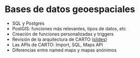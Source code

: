 Bases de datos geoespaciales
================================

* SQL y Postgres
* PostGIS: funciones más relevantes, tipos de datos, etc
* Creación de funciones personalizadas y triggers
* Revisión de la arquitectura de CARTO ([slides](https://docs.google.com/a/cartodb.com/presentation/d/1LLT1zXeF4VTcYL4-w__AtbxBViolcRKNWT2eL6Pu3vk/edit?usp=sharing))
* Las APIs de CARTO: Import, SQL, Maps API
* Diferencias entre named maps y mapas anónimos
